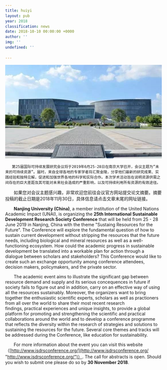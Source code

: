```yaml
---
title: huiyi
layout: pub
year: 2018
classification: news
date: 2018-10-10 00:00:00 +0000
author: ''
img: ''
undefined: ''

---
```

![](/uploads/82ea5daf4a53451a8432725acb96ad3f_th.jpg)

       第25届国际可持续发展研究会议将于2019年6月25-28日在南京大学召开，会议主题为“未来的可持续资源”。届时，来自全球各地的专家学者将汇聚金陵，分享他们最新的研究成果、实践经验和独特见解，促进和加强世界各地的科学和实际合作。本次学术活动旨在说明资源供需之间存在的巨大差距及其可能对未来社会造成的严重影响，以及可持续利用所有资源的有效途径。

       如果您对会议主题感兴趣，非常欢迎您前往会议官方网站提交论文摘要。摘要投稿的截止日期是2018年11月30日，具体信息请点击文章末尾的网址链接。  

       **Nanjing University (China)**, a member institution of the United Nations Academic Impact (UNAI), is organizing the **25th International Sustainable Development Research Society Conference** that will be held from 25 - 28 June 2019 in Nanjing, China with the theme "Sustaing Resources for the Future". The Conference will explore the fundamental question of how to sustain current development without stripping the resources that the future needs, including biological and mineral resources as well as a well-functioning ecosystem. How could the academic progress in sustainable development be translated into a workable plan for action through a dialogue between scholars and stakeholders? This Conference would like to create such an exchange opportunity among conference attendees, decision makers, policymakers, and the private sector.

       The academic event aims to illustrate the significant gap between resource demand and supply and its serious concequences in future if society fails to figure out and in addition, carry on an effective way of using all the resources sustainably. Moreover, the organizers want to bring together the enthusiastic scientific experts, scholars as well as practioners from all over the world to share their most recent research findings, practical experiences and unique insights, to provide a global platform for promoting and strengthening the scientific and practical collaborations around the world and to develop a conference programme that reflects the diversity within the research of strategies and solutions to sustaining the resources for the future. Several core themes and tracks will be addressed during the Conference, like education for sustainability.

       For more information about the event you can visit this website （[http://www.isdrsconference.org/](http://www.isdrsconference.org/ "http://www.isdrsconference.org/")）. The call for abstracts is open. Should you wish to submit one please do so by **30 November 2018**. 